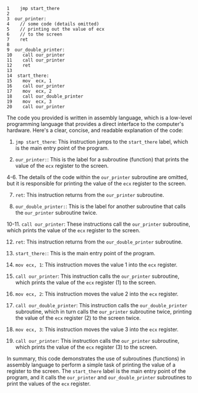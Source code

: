 ```
1    jmp start_there  
2    
3  our_printer:  
4    // some code (details omitted)
5    // printing out the value of ecx
6    // to the screen
7    ret  
8
9  our_double_printer:
10    call our_printer  
11    call our_printer  
12    ret
13
14  start_there:
15    mov  ecx, 1
16    call our_printer
17    mov  ecx, 2
18    call our_double_printer
19    mov  ecx, 3
20    call our_printer
```

The code you provided is written in assembly language, which is a low-level programming language that provides a direct interface to the computer's hardware. Here's a clear, concise, and readable explanation of the code:

1. `jmp start_there`: This instruction jumps to the `start_there` label, which is the main entry point of the program.

3. `our_printer:`: This is the label for a subroutine (function) that prints the value of the `ecx` register to the screen.

4-6. The details of the code within the `our_printer` subroutine are omitted, but it is responsible for printing the value of the `ecx` register to the screen.

7. `ret`: This instruction returns from the `our_printer` subroutine.

9. `our_double_printer:`: This is the label for another subroutine that calls the `our_printer` subroutine twice.

10-11. `call our_printer`: These instructions call the `our_printer` subroutine, which prints the value of the `ecx` register to the screen.

12. `ret`: This instruction returns from the `our_double_printer` subroutine.

14. `start_there:`: This is the main entry point of the program.

15. `mov ecx, 1`: This instruction moves the value 1 into the `ecx` register.

16. `call our_printer`: This instruction calls the `our_printer` subroutine, which prints the value of the `ecx` register (1) to the screen.

17. `mov ecx, 2`: This instruction moves the value 2 into the `ecx` register.

18. `call our_double_printer`: This instruction calls the `our_double_printer` subroutine, which in turn calls the `our_printer` subroutine twice, printing the value of the `ecx` register (2) to the screen twice.

19. `mov ecx, 3`: This instruction moves the value 3 into the `ecx` register.

20. `call our_printer`: This instruction calls the `our_printer` subroutine, which prints the value of the `ecx` register (3) to the screen.

In summary, this code demonstrates the use of subroutines (functions) in assembly language to perform a simple task of printing the value of a register to the screen. The `start_there` label is the main entry point of the program, and it calls the `our_printer` and `our_double_printer` subroutines to print the values of the `ecx` register.

